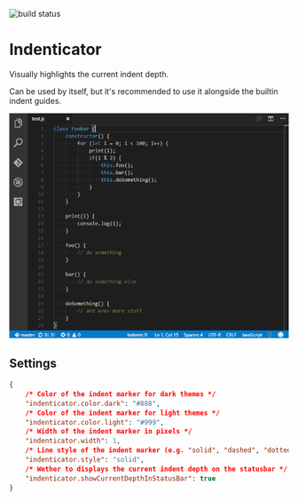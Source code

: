 ![build status](https://travis-ci.org/SirTori/indenticator.svg?branch=master)
# Indenticator

Visually highlights the current indent depth.

Can be used by itself, but it's recommended to use it alongside the builtin indent guides.

![Indenticator demonstration](img/demo.gif)

## Settings
``` JSON
{
    /* Color of the indent marker for dark themes */
    "indenticator.color.dark": "#888",
    /* Color of the indent marker for light themes */
    "indenticator.color.light": "#999",
    /* Width of the indent marker in pixels */
    "indenticator.width": 1,
    /* Line style of the indent marker (e.g. "solid", "dashed", "dotted", ...) */
    "indenticator.style": "solid",
    /* Wether to displays the current indent depth on the statusbar */
    "indenticator.showCurrentDepthInStatusBar": true
}
```